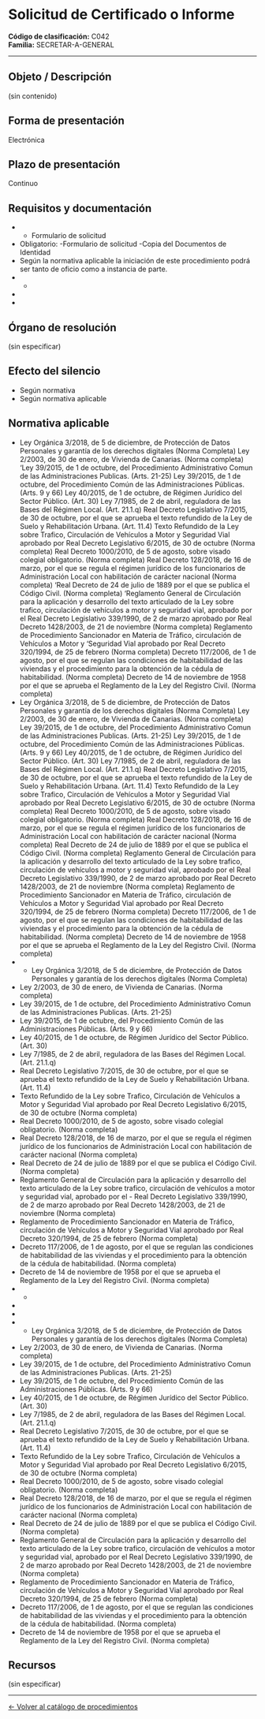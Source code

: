 # Solicitud de Certificado o Informe

**Código de clasificación:** C042  
**Familia:** SECRETAR-A-GENERAL

---

## Objeto / Descripción

(sin contenido)

## Forma de presentación

Electrónica

## Plazo de presentación

Continuo

## Requisitos y documentación

- - Formulario de solicitud
- Obligatorio:
-Formulario de solicitud
-Copia del Documentos de Identidad
- Según la normativa aplicable la iniciación de este procedimiento podrá ser tanto de oficio como a instancia de parte.
- - 
- 
-

## Órgano de resolución

(sin especificar)

## Efecto del silencio

- Según normativa
- Según normativa aplicable

## Normativa aplicable

- Ley Orgánica 3/2018, de 5 de diciembre, de Protección de Datos Personales y garantía de los derechos digitales (Norma Completa)
Ley 2/2003, de 30 de enero, de Vivienda de Canarias. (Norma completa)
‘Ley 39/2015, de 1 de octubre, del Procedimiento Administrativo Comun de las Administraciones Publicas. (Arts. 21-25)
Ley 39/2015, de 1 de octubre, del Procedimiento Común de las Administraciones Públicas. (Arts. 9 y 66)
Ley 40/2015, de 1 de octubre, de Régimen Jurídico del Sector Público. (Art. 30)
Ley 7/1985, de 2 de abril, reguladora de las Bases del Régimen Local. (Art. 21.1.q)
Real Decreto Legislativo 7/2015, de 30 de octubre, por el que se aprueba el texto refundido de la Ley de Suelo y Rehabilitación Urbana. (Art. 11.4)
Texto Refundido de la Ley sobre Trafico, Circulación de Vehículos a Motor y Seguridad Vial aprobado por Real Decreto Legislativo 6/2015, de 30 de octubre (Norma completa)
Real Decreto 1000/2010, de 5 de agosto, sobre visado colegial obligatorio. (Norma completa)
Real Decreto 128/2018, de 16 de marzo, por el que se regula el régimen jurídico de los funcionarios de Administración Local con habilitación de carácter nacional (Norma completa)
‘Real Decreto de 24 de julio de 1889 por el que se publica el Código Civil. (Norma completa)
‘Reglamento General de Circulación para la aplicación y desarrollo del texto articulado de la Ley sobre trafico, circulación de vehículos a motor y seguridad vial, aprobado por el Real Decreto Legislativo 339/1990, de 2 de marzo aprobado por Real Decreto 1428/2003, de 21 de noviembre (Norma completa)
Reglamento de Procedimiento Sancionador en Materia de Tráfico, circulación de Vehículos a Motor y ‘Seguridad Vial aprobado por Real Decreto 320/1994, de 25 de febrero (Norma completa)
Decreto 117/2006, de 1 de agosto, por el que se regulan las condiciones de habitabilidad de las viviendas y el procedimiento para la obtención de la cédula de habitabilidad. (Norma completa)
Decreto de 14 de noviembre de 1958 por el que se aprueba el Reglamento de la Ley del Registro Civil. (Norma completa)
- Ley Orgánica 3/2018, de 5 de diciembre, de Protección de Datos Personales y garantía de los derechos digitales (Norma Completa)
Ley 2/2003, de 30 de enero, de Vivienda de Canarias. (Norma completa)
Ley 39/2015, de 1 de octubre, del Procedimiento Administrativo Comun de las Administraciones Publicas. (Arts. 21-25)
Ley 39/2015, de 1 de octubre, del Procedimiento Común de las Administraciones Públicas. (Arts. 9 y 66)
Ley 40/2015, de 1 de octubre, de Régimen Jurídico del Sector Público. (Art. 30)
Ley 7/1985, de 2 de abril, reguladora de las Bases del Régimen Local. (Art. 21.1.q)
Real Decreto Legislativo 7/2015, de 30 de octubre, por el que se aprueba el texto refundido de la Ley de Suelo y Rehabilitación Urbana. (Art. 11.4)
Texto Refundido de la Ley sobre Trafico, Circulación de Vehículos a Motor y Seguridad Vial aprobado por Real Decreto Legislativo 6/2015, de 30 de octubre (Norma completa)
Real Decreto 1000/2010, de 5 de agosto, sobre visado colegial obligatorio. (Norma completa)
Real Decreto 128/2018, de 16 de marzo, por el que se regula el régimen jurídico de los funcionarios de Administración Local con habilitación de carácter nacional (Norma completa)
Real Decreto de 24 de julio de 1889 por el que se publica el Código Civil. (Norma completa)
Reglamento General de Circulación para la aplicación y desarrollo del texto articulado de la Ley sobre trafico, circulación de vehículos a motor y seguridad vial, aprobado por el Real Decreto Legislativo 339/1990, de 2 de marzo aprobado por Real Decreto 1428/2003, de 21 de noviembre (Norma completa)
Reglamento de Procedimiento Sancionador en Materia de Tráfico, circulación de Vehículos a Motor y Seguridad Vial aprobado por Real Decreto 320/1994, de 25 de febrero (Norma completa)
Decreto 117/2006, de 1 de agosto, por el que se regulan las condiciones de habitabilidad de las viviendas y el procedimiento para la obtención de la cédula de habitabilidad. (Norma completa)
Decreto de 14 de noviembre de 1958 por el que se aprueba el Reglamento de la Ley del Registro Civil. (Norma completa)
- - Ley Orgánica 3/2018, de 5 de diciembre, de Protección de Datos Personales y garantía de los derechos digitales (Norma Completa)
- Ley 2/2003, de 30 de enero, de Vivienda de Canarias. (Norma completa)
- Ley 39/2015, de 1 de octubre, del Procedimiento Administrativo Comun de las Administraciones Publicas. (Arts. 21-25)
- Ley 39/2015, de 1 de octubre, del Procedimiento Común de las Administraciones Públicas. (Arts. 9 y 66)
- Ley 40/2015, de 1 de octubre, de Régimen Jurídico del Sector Público. (Art. 30)
- Ley 7/1985, de 2 de abril, reguladora de las Bases del Régimen Local. (Art. 21.1.q)
- Real Decreto Legislativo 7/2015, de 30 de octubre, por el que se aprueba el texto refundido de la Ley de Suelo y Rehabilitación Urbana. (Art. 11.4)
- Texto Refundido de la Ley sobre Trafico, Circulación de Vehículos a Motor y Seguridad Vial aprobado por Real Decreto Legislativo 6/2015, de 30 de octubre (Norma completa)
- Real Decreto 1000/2010, de 5 de agosto, sobre visado colegial obligatorio. (Norma completa)
- Real Decreto 128/2018, de 16 de marzo, por el que se regula el régimen jurídico de los funcionarios de Administración Local con habilitación de carácter nacional (Norma completa)
- Real Decreto de 24 de julio de 1889 por el que se publica el Código Civil. (Norma completa)
- Reglamento General de Circulación para la aplicación y desarrollo del texto articulado de la Ley sobre trafico, circulación de vehículos a motor y seguridad vial, aprobado por el - Real Decreto Legislativo 339/1990, de 2 de marzo aprobado por Real Decreto 1428/2003, de 21 de noviembre (Norma completa)
- Reglamento de Procedimiento Sancionador en Materia de Tráfico, circulación de Vehículos a Motor y Seguridad Vial aprobado por Real Decreto 320/1994, de 25 de febrero (Norma completa)
- Decreto 117/2006, de 1 de agosto, por el que se regulan las condiciones de habitabilidad de las viviendas y el procedimiento para la obtención de la cédula de habitabilidad. (Norma completa)
- Decreto de 14 de noviembre de 1958 por el que se aprueba el Reglamento de la Ley del Registro Civil. (Norma completa)
- - 
- 
-
- - Ley Orgánica 3/2018, de 5 de diciembre, de Protección de Datos Personales y garantía de los derechos digitales (Norma Completa)
- Ley 2/2003, de 30 de enero, de Vivienda de Canarias. (Norma completa)
- Ley 39/2015, de 1 de octubre, del Procedimiento Administrativo Comun de las Administraciones Publicas. (Arts. 21-25)
- Ley 39/2015, de 1 de octubre, del Procedimiento Común de las Administraciones Públicas. (Arts. 9 y 66)
- Ley 40/2015, de 1 de octubre, de Régimen Jurídico del Sector Público. (Art. 30)
- Ley 7/1985, de 2 de abril, reguladora de las Bases del Régimen Local. (Art. 21.1.q)
- Real Decreto Legislativo 7/2015, de 30 de octubre, por el que se aprueba el texto refundido de la Ley de Suelo y Rehabilitación Urbana. (Art. 11.4)
- Texto Refundido de la Ley sobre Trafico, Circulación de Vehículos a Motor y Seguridad Vial aprobado por Real Decreto Legislativo 6/2015, de 30 de octubre (Norma completa)
- Real Decreto 1000/2010, de 5 de agosto, sobre visado colegial obligatorio. (Norma completa)
- Real Decreto 128/2018, de 16 de marzo, por el que se regula el régimen jurídico de los funcionarios de Administración Local con habilitación de carácter nacional (Norma completa)
- Real Decreto de 24 de julio de 1889 por el que se publica el Código Civil. (Norma completa)
- Reglamento General de Circulación para la aplicación y desarrollo del texto articulado de la Ley sobre trafico, circulación de vehículos a motor y seguridad vial, aprobado por el Real Decreto Legislativo 339/1990, de 2 de marzo aprobado por Real Decreto 1428/2003, de 21 de noviembre (Norma completa)
- Reglamento de Procedimiento Sancionador en Materia de Tráfico, circulación de Vehículos a Motor y Seguridad Vial aprobado por Real Decreto 320/1994, de 25 de febrero (Norma completa)
- Decreto 117/2006, de 1 de agosto, por el que se regulan las condiciones de habitabilidad de las viviendas y el procedimiento para la obtención de la cédula de habitabilidad. (Norma completa)
- Decreto de 14 de noviembre de 1958 por el que se aprueba el Reglamento de la Ley del Registro Civil. (Norma completa)

## Recursos

(sin especificar)

---

[← Volver al catálogo de procedimientos](../procedimientos.md)
